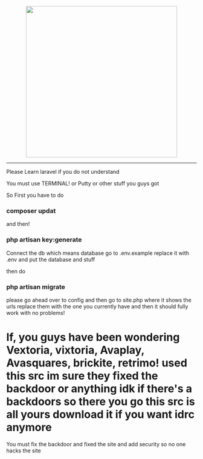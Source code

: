 <p align="center"><img src="https://raw.githubusercontent.com/FoxxoSnoot/laravel-roblox-clone/main/public/img/logo.png" width="400" style="max-width: 100%;"></p>
<hr>
Please Learn laravel if you do not  understand

<p> You must use TERMINAL! or Putty or other stuff you guys got</p>
<p>So First you have to do</p>
<H3>composer updat</H3>
<p>and then!</p>
<H3>php artisan key:generate</H3>
Connect the db which means database go to .env.example replace it with .env and put the database and stuff
<p> then do</p>
<H3>php artisan migrate</H3>
<p>please go ahead over to config and then go to site.php where it shows the urls replace them with the one you currently have and then it should fully work with no problems!</p>


<h1>If, you guys have been wondering Vextoria, vixtoria, Avaplay, Avasquares, brickite, retrimo! used this src im sure they fixed the backdoor or anything idk if there's a backdoors so there you go this src is all yours download it if you want idrc anymore</h1>

<p>You must fix the backdoor and fixed the site and add security so no one hacks the site</p>
